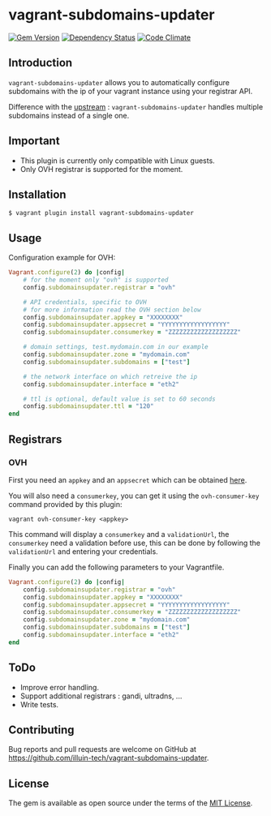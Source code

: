 # vagrant-subdomains-updater

[![Gem Version](https://badge.fury.io/rb/vagrant-subdomains-updater.svg)](http://badge.fury.io/rb/vagrant-subdomains-updater)
[![Dependency Status](https://gemnasium.com/illuin-tech/vagrant-subdomains-updater.svg)](https://gemnasium.com/illuin-tech/vagrant-subdomains-updater)
[![Code Climate](https://codeclimate.com/github/illuin-tech/vagrant-subdomains-updater/badges/gpa.svg)](https://codeclimate.com/github/illuin-tech/vagrant-subdomains-updater)

## Introduction

`vagrant-subdomains-updater` allows you to automatically configure subdomains with the ip of your vagrant instance using your registrar API.

Difference with the [upstream](https://github.com/nasskach/vagrant-dns-updater) : `vagrant-subdomains-updater` handles multiple subdomains instead of a single one.

## Important
- This plugin is currently only compatible with Linux guests.
- Only OVH registrar is supported for the moment.

## Installation

    $ vagrant plugin install vagrant-subdomains-updater

## Usage

Configuration example for OVH:

```ruby
Vagrant.configure(2) do |config|
    # for the moment only "ovh" is supported
    config.subdomainsupdater.registrar = "ovh"

    # API credentials, specific to OVH
    # for more information read the OVH section below
    config.subdomainsupdater.appkey = "XXXXXXXX"
    config.subdomainsupdater.appsecret = "YYYYYYYYYYYYYYYYYY"
    config.subdomainsupdater.consumerkey = "ZZZZZZZZZZZZZZZZZZZ"

    # domain settings, test.mydomain.com in our example
    config.subdomainsupdater.zone = "mydomain.com"
    config.subdomainsupdater.subdomains = ["test"]

    # the network interface on which retreive the ip
    config.subdomainsupdater.interface = "eth2"

    # ttl is optional, default value is set to 60 seconds
    config.subdomainsupdater.ttl = "120"
end
```

## Registrars
### OVH

First you need an `appkey` and an `appsecret` which can be obtained [here](https://www.ovh.com/fr/cgi-bin/api/createApplication.cgi).

You will also need a `consumerkey`, you can get it using the `ovh-consumer-key` command provided by this plugin:

```
vagrant ovh-consumer-key <appkey>
```

This command will display a `consumerkey` and a `validationUrl`, the `consumerkey` need a validation before use, this
can be done by following the `validationUrl` and entering your credentials.

Finally you can add the following parameters to your Vagrantfile.

```ruby
Vagrant.configure(2) do |config|
    config.subdomainsupdater.registrar = "ovh"
    config.subdomainsupdater.appkey = "XXXXXXXX"
    config.subdomainsupdater.appsecret = "YYYYYYYYYYYYYYYYYY"
    config.subdomainsupdater.consumerkey = "ZZZZZZZZZZZZZZZZZZZ"
    config.subdomainsupdater.zone = "mydomain.com"
    config.subdomainsupdater.subdomains = ["test"]
    config.subdomainsupdater.interface = "eth2"
end
```

## ToDo

- Improve error handling.
- Support additional registrars : gandi, ultradns, ...
- Write tests.

## Contributing

Bug reports and pull requests are welcome on GitHub at https://github.com/illuin-tech/vagrant-subdomains-updater.


## License

The gem is available as open source under the terms of the [MIT License](http://opensource.org/licenses/MIT).

